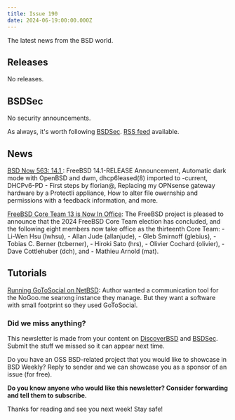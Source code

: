 ```yaml
---
title: Issue 190
date: 2024-06-19:00:00.000Z
---
```


The latest news from the BSD world.

<!-- more -->

## Releases

No releases.

## BSDSec

No security announcements.

As always, it's worth following [BSDSec](https://bsdsec.net). [RSS feed](https://bsdsec.net/articles.atom) available.

## News

[BSD Now 563: 14.1 ](https://www.bsdnow.tv/563?utm_source=bsdweekly): FreeBSD 14.1-RELEASE Announcement, Automatic dark mode with OpenBSD and dwm, dhcp6leased(8) imported to -current, DHCPv6-PD - First steps by florian@, Replacing my OPNsense gateway hardware by a Protectli appliance, How to alter file owernship and permissions with a feedback information, and more.

[FreeBSD Core Team 13 is Now In Office](https://bsdsec.net/articles/core-13-is-now-in-office?utm_source=bsdweekly): The FreeBSD project is pleased to announce that the 2024 FreeBSD Core Team election has concluded, and the following eight members now take office as the thirteenth Core Team: - Li-Wen Hsu (lwhsu), - Allan Jude (allanjude), - Gleb Smirnoff (glebius), - Tobias C. Berner (tcberner), - Hiroki Sato (hrs), - Olivier Cochard (olivier), - Dave Cottlehuber (dch), and - Mathieu Arnold (mat).

## Tutorials

[Running GoToSocial on NetBSD](https://www.tumfatig.net/2024/running-gotosocial-on-netbsd/?utm_source=bsdweekly): Author wanted a communication tool for the NoGoo.me searxng instance they manage. But they want a software with small footprint so they used GoToSocial.

### Did we miss anything?

This newsletter is made from your content on [DiscoverBSD](https://discoverbsd.com) and [BSDSec](https://bsdsec.net). Submit the stuff we missed so it can appear next time.

Do you have an OSS BSD-related project that you would like to showcase in BSD Weekly? Reply to sender and we can showcase you as a sponsor of an issue (for free).

**Do you know anyone who would like this newsletter? Consider forwarding and tell them to subscribe.**

Thanks for reading and see you next week! Stay safe!
